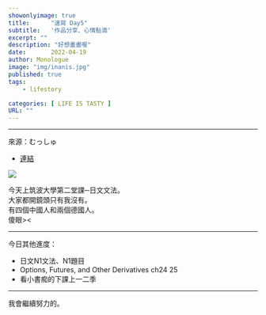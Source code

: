 ```yaml
---
showonlyimage: true
title:      "速寫 Day5"
subtitle:   '作品分享、心情點滴'
excerpt: ""
description: "好想畫畫喔"
date:       2022-04-19
author: Monologue    
image: "img/inanis.jpg"
published: true 
tags:
    - lifestory

categories: [ LIFE IS TASTY ]
URL: ""
---
```

***
來源：むっしゅ  
* [連結](https://twitter.com/omu001)  
  
![](/blog/sketch/d4-1.jpg)
  
今天上筑波大學第二堂課─日文文法。  
大家都開鏡頭只有我沒有。  
有四個中國人和兩個德國人。  
傻眼><  
***
今日其他進度：  
* 日文N1文法、N1題目  
* Options, Futures, and Other Derivatives ch24 25  
* 看小書痴的下課上一二季  
  
***
我會繼續努力的。
<!--more-->
